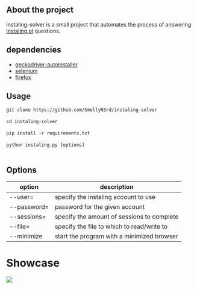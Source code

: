 ## About the project
instaling-solver is a small project that automates the process of answering [instaling.pl](https://instaling.pl/) questions.


## dependencies
- [geckodriver-autoinstaller](https://pypi.org/project/geckodriver-autoinstaller/)
- [selenium](https://pypi.org/project/selenium/)
- [firefox](https://www.mozilla.org/firefox/new/)


## Usage

`git clone https://github.com/SmellyN3rd/instaling-solver`</br></br>
`cd instaling-solver`</br></br>
`pip install -r requirements.txt`</br></br>
`python instaling.py [options]`</br></br>

## Options
option        | description
------------- | -------------
--user=       | specify the instaling account to use
--password=   | password for the given account
--sessions=   | specify the amount of sessions to complete
--file=       | specify the file to which to read/write to
--minimize    | start the program with a minimized browser

# Showcase
<img src="https://media.giphy.com/media/njjiYq0zcxNpkfeV02/giphy.gif" >
